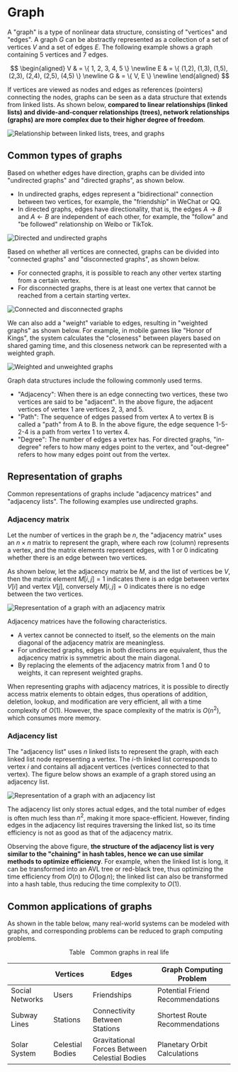# Graph

A "graph" is a type of nonlinear data structure, consisting of "vertices" and "edges". A graph $G$ can be abstractly represented as a collection of a set of vertices $V$ and a set of edges $E$. The following example shows a graph containing 5 vertices and 7 edges.

$$
\begin{aligned}
V & = \{ 1, 2, 3, 4, 5 \} \newline
E & = \{ (1,2), (1,3), (1,5), (2,3), (2,4), (2,5), (4,5) \} \newline
G & = \{ V, E \} \newline
\end{aligned}
$$

If vertices are viewed as nodes and edges as references (pointers) connecting the nodes, graphs can be seen as a data structure that extends from linked lists. As shown below, **compared to linear relationships (linked lists) and divide-and-conquer relationships (trees), network relationships (graphs) are more complex due to their higher degree of freedom**.

![Relationship between linked lists, trees, and graphs](graph.assets/linkedlist_tree_graph.png)

## Common types of graphs

Based on whether edges have direction, graphs can be divided into "undirected graphs" and "directed graphs", as shown below.

- In undirected graphs, edges represent a "bidirectional" connection between two vertices, for example, the "friendship" in WeChat or QQ.
- In directed graphs, edges have directionality, that is, the edges $A \rightarrow B$ and $A \leftarrow B$ are independent of each other, for example, the "follow" and "be followed" relationship on Weibo or TikTok.

![Directed and undirected graphs](graph.assets/directed_graph.png)

Based on whether all vertices are connected, graphs can be divided into "connected graphs" and "disconnected graphs", as shown below.

- For connected graphs, it is possible to reach any other vertex starting from a certain vertex.
- For disconnected graphs, there is at least one vertex that cannot be reached from a certain starting vertex.

![Connected and disconnected graphs](graph.assets/connected_graph.png)

We can also add a "weight" variable to edges, resulting in "weighted graphs" as shown below. For example, in mobile games like "Honor of Kings", the system calculates the "closeness" between players based on shared gaming time, and this closeness network can be represented with a weighted graph.

![Weighted and unweighted graphs](graph.assets/weighted_graph.png)

Graph data structures include the following commonly used terms.

- "Adjacency": When there is an edge connecting two vertices, these two vertices are said to be "adjacent". In the above figure, the adjacent vertices of vertex 1 are vertices 2, 3, and 5.
- "Path": The sequence of edges passed from vertex A to vertex B is called a "path" from A to B. In the above figure, the edge sequence 1-5-2-4 is a path from vertex 1 to vertex 4.
- "Degree": The number of edges a vertex has. For directed graphs, "in-degree" refers to how many edges point to the vertex, and "out-degree" refers to how many edges point out from the vertex.

## Representation of graphs

Common representations of graphs include "adjacency matrices" and "adjacency lists". The following examples use undirected graphs.

### Adjacency matrix

Let the number of vertices in the graph be $n$, the "adjacency matrix" uses an $n \times n$ matrix to represent the graph, where each row (column) represents a vertex, and the matrix elements represent edges, with $1$ or $0$ indicating whether there is an edge between two vertices.

As shown below, let the adjacency matrix be $M$, and the list of vertices be $V$, then the matrix element $M[i, j] = 1$ indicates there is an edge between vertex $V[i]$ and vertex $V[j]$, conversely $M[i, j] = 0$ indicates there is no edge between the two vertices.

![Representation of a graph with an adjacency matrix](graph.assets/adjacency_matrix.png)

Adjacency matrices have the following characteristics.

- A vertex cannot be connected to itself, so the elements on the main diagonal of the adjacency matrix are meaningless.
- For undirected graphs, edges in both directions are equivalent, thus the adjacency matrix is symmetric about the main diagonal.
- By replacing the elements of the adjacency matrix from $1$ and $0$ to weights, it can represent weighted graphs.

When representing graphs with adjacency matrices, it is possible to directly access matrix elements to obtain edges, thus operations of addition, deletion, lookup, and modification are very efficient, all with a time complexity of $O(1)$. However, the space complexity of the matrix is $O(n^2)$, which consumes more memory.

### Adjacency list

The "adjacency list" uses $n$ linked lists to represent the graph, with each linked list node representing a vertex. The $i$-th linked list corresponds to vertex $i$ and contains all adjacent vertices (vertices connected to that vertex). The figure below shows an example of a graph stored using an adjacency list.

![Representation of a graph with an adjacency list](graph.assets/adjacency_list.png)

The adjacency list only stores actual edges, and the total number of edges is often much less than $n^2$, making it more space-efficient. However, finding edges in the adjacency list requires traversing the linked list, so its time efficiency is not as good as that of the adjacency matrix.

Observing the above figure, **the structure of the adjacency list is very similar to the "chaining" in hash tables, hence we can use similar methods to optimize efficiency**. For example, when the linked list is long, it can be transformed into an AVL tree or red-black tree, thus optimizing the time efficiency from $O(n)$ to $O(\log n)$; the linked list can also be transformed into a hash table, thus reducing the time complexity to $O(1)$.

## Common applications of graphs

As shown in the table below, many real-world systems can be modeled with graphs, and corresponding problems can be reduced to graph computing problems.

<p align="center"> Table <id> &nbsp; Common graphs in real life </p>

|                 | Vertices         | Edges                                         | Graph Computing Problem          |
| --------------- | ---------------- | --------------------------------------------- | -------------------------------- |
| Social Networks | Users            | Friendships                                   | Potential Friend Recommendations |
| Subway Lines    | Stations         | Connectivity Between Stations                 | Shortest Route Recommendations   |
| Solar System    | Celestial Bodies | Gravitational Forces Between Celestial Bodies | Planetary Orbit Calculations     |
